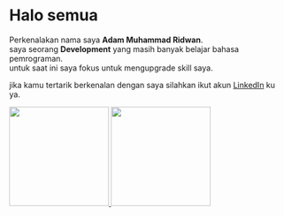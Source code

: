Halo semua
==
Perkenalakan nama saya **Adam Muhammad Ridwan**.<br>
saya seorang **Development** yang masih banyak belajar bahasa pemrograman.<br>
untuk saat ini saya fokus untuk mengupgrade skill saya.<br>

jika kamu tertarik berkenalan dengan saya silahkan ikut akun [LinkedIn](https://www.linkedin.com/in/adam-muhammad-ridwan-844a23266/) ku ya.<br>

<p align="left">
<a href="https://github.com/amreditor">
  <img height="180em" src="https://github-readme-stats-eight-theta.vercel.app/api?username=penuliscode&show_icons=true&theme=algolia&include_all_commits=true&count_private=true"/>
  <img height="180em" src="https://github-readme-stats-eight-theta.vercel.app/api/top-langs/?username=penuliscode&layout=compact&theme=algolia"/>
</a>
</p>

<!--
**amreditor/amreditor** is a ✨ _special_ ✨ repository because its `README.md` (this file) appears on your GitHub profile.

Here are some ideas to get you started:

- 🔭 I’m currently working on ...
- 🌱 I’m currently learning ...
- 👯 I’m looking to collaborate on ...
- 🤔 I’m looking for help with ...
- 💬 Ask me about ...
- 📫 How to reach me: ...
- 😄 Pronouns: ...
- ⚡ Fun fact: ...
-->
